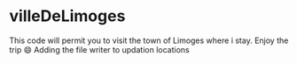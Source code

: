 # villeDeLimoges
This code will permit you to visit the town of Limoges where i stay. Enjoy the trip 😄
Adding the file writer to updation locations
